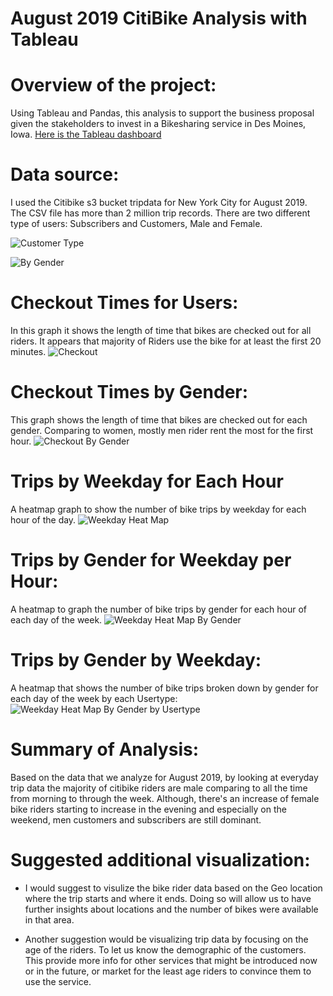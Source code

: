 # August 2019 CitiBike Analysis with Tableau

# Overview of the project:
Using Tableau and Pandas, this analysis to support the business proposal given the stakeholders to invest in a Bikesharing service in Des Moines, Iowa. 
[Here is the Tableau dashboard](https://public.tableau.com/app/profile/qarawih/viz/Aug2019CitiBikeAnalysis/Checkouttimeforusers?publish=yes)

# Data source:
I used the Citibike s3 bucket tripdata for New York City for August 2019. The CSV file has more than 2 million trip records. 
There are two different type of users: Subscribers and Customers, Male and Female. 

![Customer Type](https://github.com/HusamQ/Aug2019-CitiBike-Analysis-/blob/eacb7a64a702119fc51e987c8e150cc5127c4a69/Images/usertype.PNG)

![By Gender](https://github.com/HusamQ/Aug2019-CitiBike-Analysis-/blob/2747fe90126d1ad5650bf53d90b2f7644689d64a/Images/Riders-ByGender.PNG)
 
#  Checkout Times for Users:

In this graph it shows the length of time that bikes are checked out for all riders. It appears that majority of Riders use the bike for at least the first 20 minutes.
![Checkout](https://github.com/HusamQ/Aug2019-CitiBike-Analysis-/blob/1916c7ea46c91f75beeb78b275f59d20ccf40eb8/Images/Checkout-timefor-user.PNG)

# Checkout Times by Gender:
This graph shows the length of time that bikes are checked out for each gender. Comparing to women, mostly men rider rent the most for the first hour.
![Checkout By Gender](https://github.com/HusamQ/Aug2019-CitiBike-Analysis-/blob/1916c7ea46c91f75beeb78b275f59d20ccf40eb8/Images/CheckOutByGender.PNG)

# Trips by Weekday for Each Hour 
 A heatmap graph to show the number of bike trips by weekday for each hour of the day.
 ![Weekday Heat Map](https://github.com/HusamQ/Aug2019-CitiBike-Analysis-/blob/1916c7ea46c91f75beeb78b275f59d20ccf40eb8/Images/Heatmap-Byhour.PNG)
 
 # Trips by Gender for Weekday per Hour:
 A heatmap to graph the number of bike trips by gender for each hour of each day of the week.
 ![Weekday Heat Map By Gender](https://github.com/HusamQ/Aug2019-CitiBike-Analysis-/blob/1916c7ea46c91f75beeb78b275f59d20ccf40eb8/Images/TripsbyWeekdayperHour.PNG)
 
 # Trips by Gender by Weekday:
 A heatmap that shows the number of bike trips broken down by gender for each day of the week by each Usertype: 
  ![Weekday Heat Map By Gender by Usertype](https://github.com/HusamQ/Aug2019-CitiBike-Analysis-/blob/1916c7ea46c91f75beeb78b275f59d20ccf40eb8/Images/Gender.PNG)
  
# Summary of Analysis:

Based on the data that we analyze for August 2019, by looking at everyday trip data the majority of citibike riders are male comparing to all the time from morning to through the week. Although, there's an increase of female bike riders starting to increase in the evening and especially on the weekend, men customers and subscribers are still dominant.

# Suggested additional visualization: 

- I would suggest to visulize the bike rider data based on the Geo location where the trip starts and where it ends. Doing so will allow us to have further insights about locations and the number of bikes were available in that area. 

- Another suggestion would be visualizing trip data by focusing on the age of the riders. To let us know the demographic of the customers. This provide more info for other services that might be introduced now or in the future, or market for the least age riders to convince them to use the service.
  




